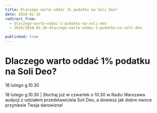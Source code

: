 ```yaml
---
title: Dlaczego warto oddać 1% podatku na Soli Deo?
date: 2010-02-16
redirect_from: 
  - dlaczego-warto-oddac-1-podatku-na-soli-deo
  - 2010/2010.02.16-dlaczego-warto-oddac-1-podatku-na-soli-deo

published: true
---
```




# Dlaczego warto oddać 1% podatku na Soli Deo?

<time>18 lutego g.10.30</time>

18 lutego g.10.30 | 
Słuchaj już w czwartek o 10.30 w Radiu Warszawa audycji z udziałem&nbsp;przedstawiciela Soli Deo, a dowiesz jak dobre owoce przyniesie Twoja darowizna!


<!--CONTENT FROM OLD SERVER (jos before 2013): 18 lutego g.10.30 | 
Słuchaj już w czwartek o 10.30 w Radiu Warszawa audycji z udziałem&nbsp;przedstawiciela Soli Deo, a dowiesz jak dobre owoce przyniesie Twoja darowizna!
                  
-->

<!--{{json:{"created_date":"2010-02-16 14:41:10","publish_down":"0000-00-00 00:00:00","id":"868"}}}-->